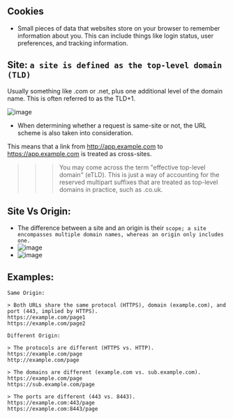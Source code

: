 ## Cookies
- Small pieces of data that websites store on your browser to remember information about you. This can include things like login status, user preferences, and tracking information.

## Site: `a site is defined as the top-level domain (TLD)`
Usually something like .com or .net, plus one additional level of the domain name. This is often referred to as the TLD+1.

![image](https://github.com/user-attachments/assets/d04cc571-a60a-44ed-b95a-abc752d9e7ad)
- When determining whether a request is same-site or not, the URL scheme is also taken into consideration.

This means that a link from http://app.example.com to https://app.example.com is treated as cross-sites.

>>> You may come across the term "effective top-level domain" (eTLD). This is just a way of accounting for the reserved multipart suffixes that are treated as top-level domains in practice, such as .co.uk.

## Site Vs Origin:
- The difference between a site and an origin is their `scope; a site encompasses multiple domain names, whereas an origin only includes one.`
- ![image](https://github.com/user-attachments/assets/a5f16ed7-3b64-44d7-aafb-318f28834975)
- ![image](https://github.com/user-attachments/assets/94e77499-2650-4cb6-ab5a-86564c3b2bc6)


## Examples:
```
Same Origin:

> Both URLs share the same protocol (HTTPS), domain (example.com), and port (443, implied by HTTPS).
https://example.com/page1
https://example.com/page2

Different Origin:

> The protocols are different (HTTPS vs. HTTP).
https://example.com/page
http://example.com/page

> The domains are different (example.com vs. sub.example.com).
https://example.com/page
https://sub.example.com/page

> The ports are different (443 vs. 8443).
https://example.com:443/page
https://example.com:8443/page

```
